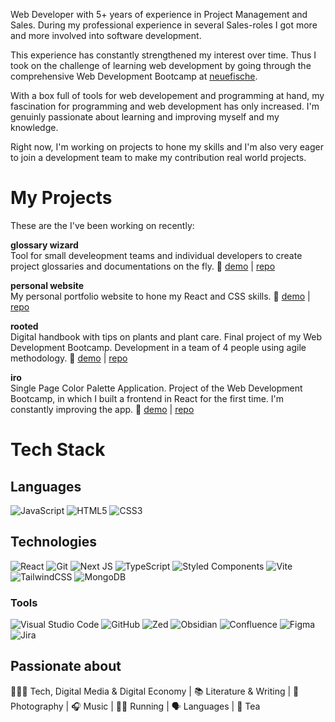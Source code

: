Web Developer with 5+ years of experience in Project Management and Sales. 
During my professional experience in several Sales-roles I got more and more involved into software development.

This experience has constantly strengthened my interest over time. Thus I took on the challenge of learning web development by going through the comprehensive Web Development Bootcamp at <a href="https://www.neuefische.de/">neuefische</a>.

With a box full of tools for web developement and programming at hand, my fascination for programming and web development has only increased.
I'm genuinly passionate about learning and improving myself and my knowledge. 

Right now, I'm working on projects to hone my skills and I'm also very eager to join a development team to make my contribution real world projects.  

# My Projects

These are the I've been working on recently:

**glossary wizard**</br>
Tool for small develeopment teams and individual developers to create project glossaries and documentations on the fly.
🔗 <a href="https://github.com/StephMode/glossary-wizard/"/>demo</a> | <a href="https://glossary-wizard.vercel.app/">repo</a>

**personal website**</br>
My personal portfolio website to hone my React and CSS skills.
🔗 <a href="https://www.stephanmodel.dev/"/>demo</a> | <a href="https://github.com/StephMode/personal-website">repo</a>

**rooted**</br>
Digital handbook with tips on plants and plant care. Final project of my Web Development Bootcamp. Development in a team of 4 people using agile methodology.
🔗 <a href="https://rooted-capstone.vercel.app/">demo</a> | <a href="https://github.com/StephMode/plant-pal">repo</a>

**iro**</br>
Single Page Color Palette Application. Project of the Web Development Bootcamp, in which I built a frontend in React for the first time. I'm constantly improving the app.
🔗 <a href="https://iro-app.vercel.app/">demo</a> | <a href="https://github.com/StephMode/iro">repo</a>


# Tech Stack

## Languages

![JavaScript](https://img.shields.io/badge/javascript-%23323330.svg?style=for-the-badge&logo=javascript&logoColor=%23F7DF1E)
![HTML5](https://img.shields.io/badge/html5-%23E34F26.svg?style=for-the-badge&logo=html5&logoColor=white)
![CSS3](https://img.shields.io/badge/css3-%231572B6.svg?style=for-the-badge&logo=css3&logoColor=white)


## Technologies


![React](https://img.shields.io/badge/react-%2320232a.svg?style=for-the-badge&logo=react&logoColor=%2361DAFB)
![Git](https://img.shields.io/badge/git-%23F05033.svg?style=for-the-badge&logo=git&logoColor=white)
![Next JS](https://img.shields.io/badge/Next-black?style=for-the-badge&logo=next.js&logoColor=white)
![TypeScript](https://img.shields.io/badge/typescript-%23007ACC.svg?style=for-the-badge&logo=typescript&logoColor=white)
![Styled Components](https://img.shields.io/badge/styled--components-DB7093?style=for-the-badge&logo=styled-components&logoColor=white)
![Vite](https://img.shields.io/badge/vite-%23646CFF.svg?style=for-the-badge&logo=vite&logoColor=white)
![TailwindCSS](https://img.shields.io/badge/tailwindcss-%2338B2AC.svg?style=for-the-badge&logo=tailwind-css&logoColor=white)
![MongoDB](https://img.shields.io/badge/MongoDB-%234ea94b.svg?style=for-the-badge&logo=mongodb&logoColor=white)


### Tools

![Visual Studio Code](https://img.shields.io/badge/Visual%20Studio%20Code-0078d7.svg?style=for-the-badge&logo=visual-studio-code&logoColor=white)
![GitHub](https://img.shields.io/badge/github-%23121011.svg?style=for-the-badge&logo=github&logoColor=white)
![Zed](https://img.shields.io/badge/zedindustries-084CCF.svg?style=for-the-badge&logo=zedindustries&logoColor=white)
![Obsidian](https://img.shields.io/badge/Obsidian-%23483699.svg?style=for-the-badge&logo=obsidian&logoColor=white)
![Confluence](https://img.shields.io/badge/confluence-%23172BF4.svg?style=for-the-badge&logo=confluence&logoColor=white)
![Figma](https://img.shields.io/badge/figma-%23F24E1E.svg?style=for-the-badge&logo=figma&logoColor=white)
![Jira](https://img.shields.io/badge/jira-%230A0FFF.svg?style=for-the-badge&logo=jira&logoColor=white)

## Passionate about

🧑🏼‍💻 Tech, Digital Media & Digital Economy |
📚 Literature & Writing |
📸 Photography |
🎧 Music |
🏃‍♂️ Running |
🗣️ Languages | 
🍵 Tea
